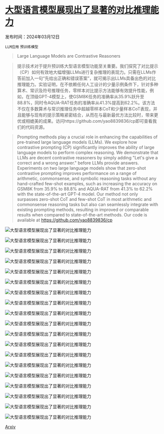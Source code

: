 # [大型语言模型展现出了显著的对比推理能力](https://arxiv.org/abs/2403.08211)

发布时间：2024年03月12日

`LLM应用` `预训练模型`

> Large Language Models are Contrastive Reasoners

> 提示技术对于提升预训练大型语言模型功能至关重要。我们探究了对比提示（CP）如何有效地大幅增强LLMs进行复杂推理的表现力。只需在LLMs作答前加入一句“先给出正确和错误答案”，就可揭示出LLMs具备出色的对比推理能力。实验证明，在不依赖任何人工设计的少量示例条件下，针对多种算术、常识及符号推理任务，零样本对比提示方法能够有效提升性能，例如，在顶级GPT-4模型上，使GSM8K任务的准确率从35.9%跃升至88.8%，同时令AQUA-RAT任务的准确率从41.3%提高到62.2%。该方法不仅在多数算术与常识推理任务中超越零样本CoT和少量样本CoT表现，并且能够与现有的提示策略紧密结合，从而在与最新最优方法比较时，带来更优或相媲美的成果。访问https://github.com/yao8839836/cp即可查看我们的代码资源。

> Prompting methods play a crucial role in enhancing the capabilities of pre-trained large language models (LLMs). We explore how contrastive prompting (CP) significantly improves the ability of large language models to perform complex reasoning. We demonstrate that LLMs are decent contrastive reasoners by simply adding "Let's give a correct and a wrong answer." before LLMs provide answers. Experiments on two large language models show that zero-shot contrastive prompting improves performance on a range of arithmetic, commonsense, and symbolic reasoning tasks without any hand-crafted few-shot examples, such as increasing the accuracy on GSM8K from 35.9% to 88.8% and AQUA-RAT from 41.3% to 62.2% with the state-of-the-art GPT-4 model. Our method not only surpasses zero-shot CoT and few-shot CoT in most arithmetic and commonsense reasoning tasks but also can seamlessly integrate with existing prompting methods, resulting in improved or comparable results when compared to state-of-the-art methods. Our code is available at https://github.com/yao8839836/cp

![大型语言模型展现出了显著的对比推理能力](../../../paper_images/2403.08211/x1.png)

![大型语言模型展现出了显著的对比推理能力](../../../paper_images/2403.08211/x2.png)

![大型语言模型展现出了显著的对比推理能力](../../../paper_images/2403.08211/x3.png)

![大型语言模型展现出了显著的对比推理能力](../../../paper_images/2403.08211/x4.png)

![大型语言模型展现出了显著的对比推理能力](../../../paper_images/2403.08211/x5.png)

![大型语言模型展现出了显著的对比推理能力](../../../paper_images/2403.08211/x6.png)

![大型语言模型展现出了显著的对比推理能力](../../../paper_images/2403.08211/x7.png)

![大型语言模型展现出了显著的对比推理能力](../../../paper_images/2403.08211/x8.png)

![大型语言模型展现出了显著的对比推理能力](../../../paper_images/2403.08211/x9.png)

![大型语言模型展现出了显著的对比推理能力](../../../paper_images/2403.08211/x10.png)

![大型语言模型展现出了显著的对比推理能力](../../../paper_images/2403.08211/x11.png)

![大型语言模型展现出了显著的对比推理能力](../../../paper_images/2403.08211/x12.png)

![大型语言模型展现出了显著的对比推理能力](../../../paper_images/2403.08211/x13.png)

![大型语言模型展现出了显著的对比推理能力](../../../paper_images/2403.08211/x14.png)

![大型语言模型展现出了显著的对比推理能力](../../../paper_images/2403.08211/x15.png)

![大型语言模型展现出了显著的对比推理能力](../../../paper_images/2403.08211/x16.png)

![大型语言模型展现出了显著的对比推理能力](../../../paper_images/2403.08211/x17.png)

![大型语言模型展现出了显著的对比推理能力](../../../paper_images/2403.08211/x18.png)

![大型语言模型展现出了显著的对比推理能力](../../../paper_images/2403.08211/x19.png)

[Arxiv](https://arxiv.org/abs/2403.08211)